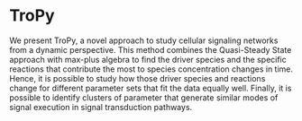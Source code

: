 # TroPy

We present TroPy, a novel approach to study cellular signaling networks from a dynamic perspective. This method combines the Quasi-Steady State approach with max-plus algebra to find the driver species and the specific reactions that contribute the most to species concentration changes in time. Hence, it is possible to study how those driver species and reactions change for different parameter sets that fit the data equally well. Finally, it is possible to identify clusters of parameter that generate similar modes of signal execution in signal transduction pathways.

